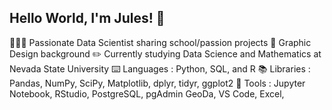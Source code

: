 ## Hello World, I'm Jules! 👋

👩🏻‍💻 Passionate Data Scientist sharing school/passion projects
🎨 Graphic Design background
✏️ Currently studying Data Science and Mathematics at Nevada State University
⌨️ Languages : Python, SQL, and R
📚 Libraries : Pandas, NumPy, SciPy, Matplotlib, dplyr, tidyr, ggplot2
🔧 Tools : Jupyter Notebook, RStudio, PostgreSQL, pgAdmin GeoDa, VS Code, Excel, 

